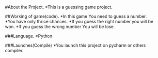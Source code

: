 #About the Project.
 *This is a guessing game project.

##Working of game(code).
 *In this game You need to guess a number.
 *You have only thrice chances.
 *If you guess the right number you will be won.
 *If you guess the wrong number You will be lose.

###Language.
 *Python

###Launches(Compile)
 *You launch this project on pycharm or others compiler.
